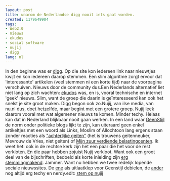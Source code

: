 ```yaml
---
layout: post
title: waarom de Nederlandse digg nooit iets gaat worden.
created: 1179649904
tags:
- Web2.0
- nieuws
- ekudos
- social software
- nujij
- digg
lang: nl
---
```

In den beginne was er [digg](http://nl.wikipedia.org/wiki/Digg). Op die site kon iedereen link naar nieuwtjes kwijt en kon iedereen daarop stemmen. Een slim algoritme zorgt ervoor dat 'interessante' artikelen (veel stemmen ni een korte tijd) naar de voorpagina verschuiven. Nieuws door de community dus.Een Nederlands alternatief liet niet lang op zich wachten: [ekudos](http://ekudos.nl) was, en is, vooral technische en internet 'geek' nieuws. Slim, want de groep die daarin is geïnteresseerd kan ook het snelst je site groot maken. Digg begon ook zo.Nujij, van ilse media, van nu.nl dus, doet hetzelfde, maar begint met een grotere groep. Nujij leek daarom vooral met wat algemener nieuws te komen. Minder techy. Helaas kan dat in Nederland blijkbaar nooit gaan werken. In een land waar [GeenStijl](http://bler.webschuur.com/geenstijl_linkbait) de norm onder politieke blogs lijkt te zijn, kan uiteraard geen enkel artikeltjes met een woord als Links, Moslim of Allochtoon lang ergens staan zonder reacties als ["achterlijke geiten"](http://www.nujij.nl/meld-spam.140.lynkx?reactie=a2a12faf-e137-46d9-a122-254b1f8183a6&artikel=f357c6b6-4821-41e6-ae48-d35acde2d1bc) (het is trouwens geitenneuker, Mevrouw de Vries, niet geiten) of [Mijn zuur verdiende belastingcenten](http://www.nujij.nl/vn-bezorgd-over-nederlands-asielbeleid.132018.lynkx). Ik weet het: ook in de rechtse kerk zijn het een paar die het voor de rest verkloten. En die paar hebben zojuist Nujij verkloot. Want ook een groot deel van de bijschriften, bedoeld als korte inleiding zijn [erg stemmingmakend](http://www.nujij.nl/dierentuin-mogelijk-strafbaar.132699.lynkx). Jammer. Want nu hebben we twee redelijk lopende sociale nieuwssites. De [ene](http://www.nujij.nl) als uitlaatklep voor Geenstijl debielen, de [ander](http://www.ekudos.nl) nog altijd erg techy en nerdy.edit: [stem op nujij](http://www.nujij.nl/waarom-de-nederlandse-digg-nooit-iets-gaat-worden.135176.lynkx)

